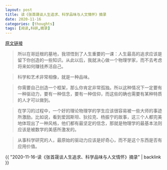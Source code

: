 ```yaml
---
layout: post
title: 读《张首晟谈人生追求、科学品味与人文情怀》摘录
date: 2020-11-16
categories: [thoughts]
tags: [阅读,科研,摘录]
---
```


[原文链接](http://news.sciencenet.cn/sbhtmlnews/2018/12/341620.shtm)

> 所以在哥廷根的墓地，我领悟到了人生重要的一课：人生最高的追求应该是留下你创造的一些知识。从此以后，我就决心做一个物理学家，而不去考虑将来如何赚钱养活自己。

> 科学和艺术非常相像，就是一种品味。

> 你需要自己创造一个框架，那么你肯定非常孤独。所以这种情况下一定要有一种驱动力，要有一种信念，要有一种信仰，而这些的确也需要有某种特质的人才可以做到。

> 在学习的过程中，一个好的理论物理学的学生应该很容易被一些大师的事迹所激励。比如说，看到爱因斯坦、狄拉克、杨振宁的故事，这三个人都完美地体现出了一种风格，他们都有最坚定的信念，那就是物理学的最基本法则应该是被数学的美感所激发的。

> 从事科学研究的人，最原始的驱动力应该是好奇心，而不是这个东西是否有应用价值。

{{ "2020-11-16-读《张首晟谈人生追求、科学品味与人文情怀》摘录" | backlink }}
